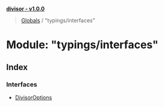 **[divisor - v1.0.0](../README.md)**

> [Globals](../README.md) / "typings/interfaces"

# Module: "typings/interfaces"

## Index

### Interfaces

- [DivisorOptions](../interfaces/_typings_interfaces_.divisoroptions.md)

